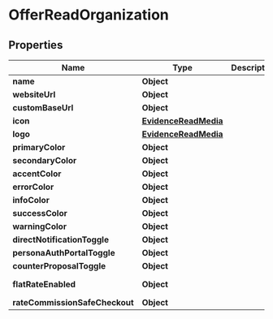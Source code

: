 

# OfferReadOrganization


## Properties

| Name | Type | Description | Notes |
|------------ | ------------- | ------------- | -------------|
|**name** | **Object** |  |  [optional] |
|**websiteUrl** | **Object** |  |  [optional] |
|**customBaseUrl** | **Object** |  |  [optional] |
|**icon** | [**EvidenceReadMedia**](EvidenceReadMedia.md) |  |  [optional] |
|**logo** | [**EvidenceReadMedia**](EvidenceReadMedia.md) |  |  [optional] |
|**primaryColor** | **Object** |  |  [optional] |
|**secondaryColor** | **Object** |  |  [optional] |
|**accentColor** | **Object** |  |  [optional] |
|**errorColor** | **Object** |  |  [optional] |
|**infoColor** | **Object** |  |  [optional] |
|**successColor** | **Object** |  |  [optional] |
|**warningColor** | **Object** |  |  [optional] |
|**directNotificationToggle** | **Object** |  |  |
|**personaAuthPortalToggle** | **Object** |  |  |
|**counterProposalToggle** | **Object** |  |  |
|**flatRateEnabled** | **Object** |  |  [optional] [readonly] |
|**rateCommissionSafeCheckout** | **Object** |  |  |



